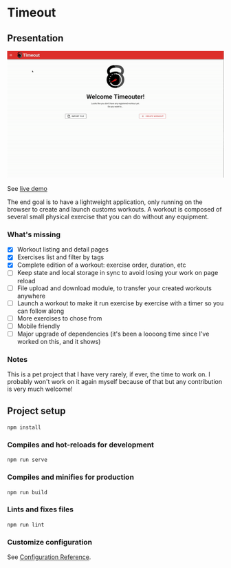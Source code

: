 # Timeout

## Presentation
![Demo Timeout](docs/demo.gif)

See [live demo](https://chadys.github.io/timeout/#/)

The end goal is to have a lightweight application, only running on the browser
to create and launch customs workouts. A workout is composed of several small physical exercise 
that you can do without any equipment.

### What's missing
- [X] Workout listing and detail pages
- [X] Exercises list and filter by tags
- [X] Complete edition of a workout: exercise order, duration, etc
- [ ] Keep state and local storage in sync to avoid losing your work on page reload
- [ ] File upload and download module, to transfer your created workouts anywhere
- [ ] Launch a workout to make it run exercise by exercise with a timer so you can follow along
- [ ] More exercises to chose from
- [ ] Mobile friendly
- [ ] Major upgrade of dependencies (it's been a loooong time since I've worked on this, and it shows)

### Notes
This is a pet project that I have very rarely, if ever, the time to work on.
I probably won't work on it again myself because of that but any contribution is very much welcome!

## Project setup
```
npm install
```

### Compiles and hot-reloads for development
```
npm run serve
```

### Compiles and minifies for production
```
npm run build
```

### Lints and fixes files
```
npm run lint
```

### Customize configuration
See [Configuration Reference](https://cli.vuejs.org/config/).
